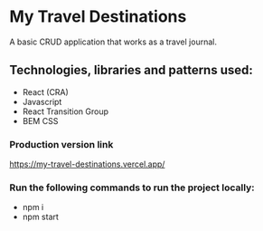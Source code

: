 # My Travel Destinations

A basic CRUD application that works as a travel journal.

## Technologies, libraries and patterns used:

* React (CRA)
* Javascript
* React Transition Group
* BEM CSS

### Production version link
https://my-travel-destinations.vercel.app/

### Run the following commands to run the project locally:
* npm i
* npm start

